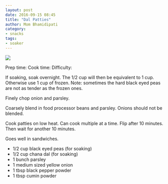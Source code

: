 ```yaml
---
layout: post
date: 2016-09-15 08:45
title: "Dal Patties"
author: Mom Bhamidipati
category:
- snacks
tags:
- soaker
---
```


<img src="png/83967bb0d68e3e0ca956c528c04b6666.png" />

Prep time:
Cook time:
Difficulty:

If soaking, soak overnight. The 1/2 cup will then be equivalent to 1 cup. Otherwise use 1 cup of frozen. Note: sometimes the hard black eyed peas are not as tender as the frozen ones.

Finely chop onion and parsley.

Coarsely blend in food processor beans and parsley. Onions should not be blended.

Cook patties on low heat. Can cook multiple at a time. Flip after 10 minutes. Then wait for another 10 minutes.

Goes well in sandwiches.

<ul>
    <li>1/2 cup black eyed peas (for soaking)</li>
    <li>1/2 cup chana dal (for soaking)</li>
    <li>1 bunch parsley</li>
    <li>1 medium sized yellow onion</li>
    <li>1 tbsp black pepper powder</li>
    <li>1 tbsp cumin powder</li>
</ul>